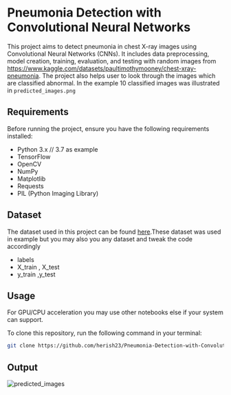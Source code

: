 # Pneumonia Detection with Convolutional Neural Networks
This project aims to detect pneumonia in chest X-ray images using Convolutional Neural Networks (CNNs). It includes data preprocessing, model creation, training, evaluation, and testing with random images from https://www.kaggle.com/datasets/paultimothymooney/chest-xray-pneumonia. The project also helps user to look through the images which are classified abnormal. In the example 10 classified images was illustrated in `predicted_images.png`

## Requirements
Before running the project, ensure you have the following requirements installed:

- Python 3.x // 3.7 as example
- TensorFlow
- OpenCV
- NumPy
- Matplotlib
- Requests
- PIL (Python Imaging Library)

## Dataset
The dataset used in this project can be found [here](https://www.kaggle.com/datasets/paultimothymooney/chest-xray-pneumonia).These dataset was used in example but you may also you any dataset and tweak the code accordingly
- labels
- X_train , X_test
- y_train ,y_test

## Usage
For GPU/CPU acceleration you may use other notebooks else if your system can support.

To clone this repository, run the following command in your terminal:

```sh
git clone https://github.com/herish23/Pneumonia-Detection-with-Convolutional-Neural-Networks.git

```
## Output
![predicted_images](https://github.com/herish23/Pneumonia-Detection-with-Convolutional-Neural-Networks/assets/87555721/c5c53035-dbc1-43d2-b0b5-4130e8e50fe1)
